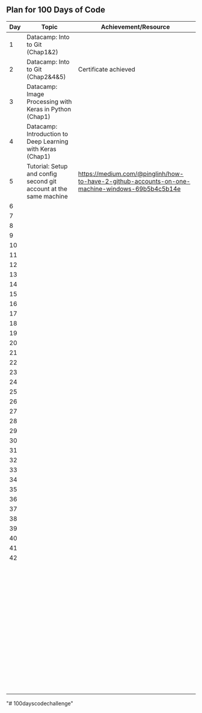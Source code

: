 ## Plan for 100 Days of Code

|Day  	|Topic   	| Achievement/Resource 	|
|---	|---	|---	|
| 1  	| Datacamp: Into to Git (Chap1&2)   	|   	|
| 2 	| Datacamp: Into to Git (Chap2&4&5)  	|   Certificate achieved |
| 3  	| Datacamp: Image Processing with Keras in Python (Chap1)	|   	|
| 4  	| Datacamp: Introduction to Deep Learning with Keras (Chap1)  	|   	|
| 5  	| Tutorial: Setup and config second git account at the same machine  	|   https://medium.com/@pinglinh/how-to-have-2-github-accounts-on-one-machine-windows-69b5b4c5b14e	|
| 6  	|   	|   	|
| 7  	|   	|   	|
| 8  	|   	|   	|
| 9  	|   	|   	|
| 10  	|   	|   	|
| 11 	|   	|   	|
| 12  	|   	|   	|
| 13  	|   	|   	|
| 14  	|   	|   	|
| 15  	|   	|   	|
| 16  	|   	|   	|
| 17  	|   	|   	|
| 18  	|   	|   	|
| 19  	|   	|   	|
| 20  	|   	|   	|
| 21  	|   	|   	|
| 22  	|   	|   	|
| 23  	|   	|   	|
| 24  	|   	|   	|
| 25  	|   	|   	|
| 26  	|   	|   	|
| 27  	|   	|   	|
| 28  	|   	|   	|
| 29  	|   	|   	|
| 30  	|   	|   	|
| 31  	|   	|   	|
| 32  	|   	|   	|
| 33  	|   	|   	|
| 34  	|   	|   	|
| 35  	|   	|   	|
| 36  	|   	|   	|
| 37  	|   	|   	|
| 38  	|   	|   	|
| 39  	|   	|   	|
| 40  	|   	|   	|
| 41  	|   	|   	|
| 42  	|   	|   	|
|   	|   	|   	|
|   	|   	|   	|
|   	|   	|   	|
|   	|   	|   	|
|   	|   	|   	|
|   	|   	|   	|
|   	|   	|   	|
|   	|   	|   	|
|   	|   	|   	|
|   	|   	|   	|
|   	|   	|   	|
|   	|   	|   	|
|   	|   	|   	|
|   	|   	|   	|
|   	|   	|   	|
|   	|   	|   	|
|   	|   	|   	|
|   	|   	|   	|
|   	|   	|   	|
|   	|   	|   	|
|   	|   	|   	|
|   	|   	|   	|
|   	|   	|   	|
|   	|   	|   	|
|   	|   	|   	|
|   	|   	|   	|
|   	|   	|   	|
|   	|   	|   	|
|   	|   	|   	|
|   	|   	|   	|
|   	|   	|   	|
|   	|   	|   	|
|   	|   	|   	|
|   	|   	|   	|
|   	|   	|   	|
|   	|   	|   	|
|   	|   	|   	|
|   	|   	|   	|
|   	|   	|   	|
|   	|   	|   	|
|   	|   	|   	|
|   	|   	|   	|
|   	|   	|   	|
|   	|   	|   	|
|   	|   	|   	|
|   	|   	|   	|
|   	|   	|   	|
|   	|   	|   	|
|   	|   	|   	|
|   	|   	|   	|
|   	|   	|   	|
|   	|   	|   	|
|   	|   	|   	|
|   	|   	|   	|
|   	|   	|   	|
|   	|   	|   	|
|   	|   	|   	|
|   	|   	|   	|
"# 100dayscodechallenge" 

